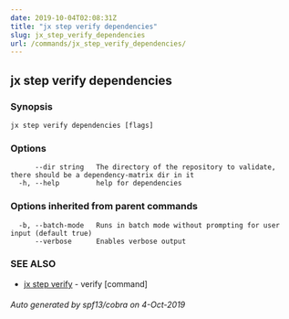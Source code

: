 ```yaml
---
date: 2019-10-04T02:08:31Z
title: "jx step verify dependencies"
slug: jx_step_verify_dependencies
url: /commands/jx_step_verify_dependencies/
---
```

## jx step verify dependencies



### Synopsis



```
jx step verify dependencies [flags]
```

### Options

```
      --dir string   The directory of the repository to validate, there should be a dependency-matrix dir in it
  -h, --help         help for dependencies
```

### Options inherited from parent commands

```
  -b, --batch-mode   Runs in batch mode without prompting for user input (default true)
      --verbose      Enables verbose output
```

### SEE ALSO

* [jx step verify](/commands/jx_step_verify/)	 - verify [command]

###### Auto generated by spf13/cobra on 4-Oct-2019
